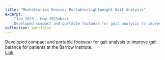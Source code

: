 ```yaml
---
title: "Mechatronics Device: Portable/Lightweight Gait Analysis"
excerpt: 
    "Jan 2023 – May 2023<br/>
    Developed compact and portable footwear for gait analysis to improve gait balance for patients at the Barrow Institute."
collection: portfolio
---
```


Developed compact and portable footwear for gait analysis to improve gait balance for patients at the Barrow Institute.<br/>
[Link](https://github.com/Tatwik19/SoulTech-Portable-Gait-Analysis-Device)
